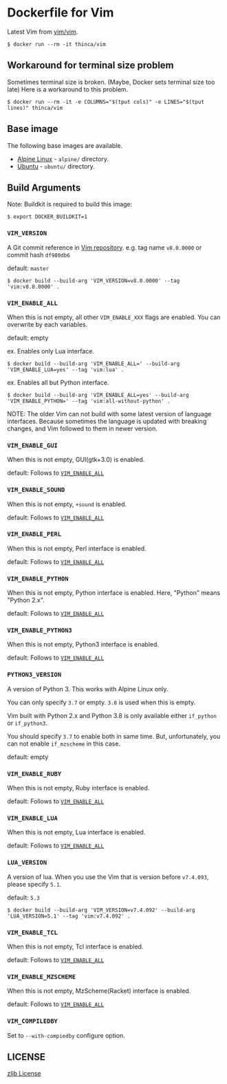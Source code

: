 # Dockerfile for Vim

Latest Vim from [vim/vim](https://github.com/vim/vim).

```
$ docker run --rm -it thinca/vim
```


## Workaround for terminal size problem

Sometimes terminal size is broken.  (Maybe, Docker sets terminal size too late)
Here is a workaround to this problem.

```
$ docker run --rm -it -e COLUMNS="$(tput cols)" -e LINES="$(tput lines)" thinca/vim
```


## Base image

The following base images are available.

- [Alpine Linux](https://hub.docker.com/_/alpine) - `alpine/` directory.
- [Ubuntu](https://hub.docker.com/_/ubuntu) - `ubuntu/` directory.


## Build Arguments

Note: Buildkit is required to build this image:

```shell
$ export DOCKER_BUILDKIT=1
```


### `VIM_VERSION`

A Git commit reference in [Vim repository](https://github.com/vim/vim). e.g. tag name `v8.0.0000` or commit hash `df980db6`

default: `master`

```
$ docker build --build-arg 'VIM_VERSION=v8.0.0000' --tag 'vim:v8.0.0000' .
```


### `VIM_ENABLE_ALL`

When this is not empty, all other `VIM_ENABLE_XXX` flags are enabled.
You can overwrite by each variables.

default: empty


ex. Enables only Lua interface.
```
$ docker build --build-arg 'VIM_ENABLE_ALL=' --build-arg 'VIM_ENABLE_LUA=yes' --tag 'vim:lua' .
```

ex. Enables all but Python interface.
```
$ docker build --build-arg 'VIM_ENABLE_ALL=yes' --build-arg 'VIM_ENABLE_PYTHON=' --tag 'vim:all-without-python' .
```

NOTE: The older Vim can not build with some latest version of language interfaces.
Because sometimes the language is updated with breaking changes, and Vim followed to them in newer version.


### `VIM_ENABLE_GUI`

When this is not empty, GUI(gtk+3.0) is enabled.

default: Follows to [`VIM_ENABLE_ALL`](#vim_enable_all)


### `VIM_ENABLE_SOUND`

When this is not empty, `+sound` is enabled.

default: Follows to [`VIM_ENABLE_ALL`](#vim_enable_all)


### `VIM_ENABLE_PERL`

When this is not empty, Perl interface is enabled.

default: Follows to [`VIM_ENABLE_ALL`](#vim_enable_all)


### `VIM_ENABLE_PYTHON`

When this is not empty, Python interface is enabled.
Here, "Python" means "Python 2.x".

default: Follows to [`VIM_ENABLE_ALL`](#vim_enable_all)


### `VIM_ENABLE_PYTHON3`

When this is not empty, Python3 interface is enabled.

default: Follows to [`VIM_ENABLE_ALL`](#vim_enable_all)


### `PYTHON3_VERSION`

A version of Python 3.  This works with Alpine Linux only.

You can only specify `3.7` or empty.
`3.8` is used when this is empty.

Vim built with Python 2.x and Python 3.8 is only available either `if_python` or `if_python3`.

You should specify `3.7` to enable both in same time.
But, unfortunately, you can not enable `if_mzscheme` in this case.

default: empty


### `VIM_ENABLE_RUBY`

When this is not empty, Ruby interface is enabled.

default: Follows to [`VIM_ENABLE_ALL`](#vim_enable_all)


### `VIM_ENABLE_LUA`

When this is not empty, Lua interface is enabled.

default: Follows to [`VIM_ENABLE_ALL`](#vim_enable_all)


### `LUA_VERSION`

A version of lua.
When you use the Vim that is version before `v7.4.093`, please specify `5.1`.

default: `5.3`

```
$ docker build --build-arg 'VIM_VERSION=v7.4.092' --build-arg 'LUA_VERSION=5.1' --tag 'vim:v7.4.092' .
```


### `VIM_ENABLE_TCL`

When this is not empty, Tcl interface is enabled.

default: Follows to [`VIM_ENABLE_ALL`](#vim_enable_all)


### `VIM_ENABLE_MZSCHEME`

When this is not empty, MzScheme(Racket) interface is enabled.

default: Follows to [`VIM_ENABLE_ALL`](#vim_enable_all)


### `VIM_COMPILEDBY`

Set to `--with-compiedby` configure option.


## LICENSE

[zlib License](LICENSE.txt)
